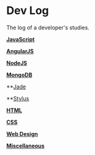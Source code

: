 # Dev Log

The log of a developer's studies.

**[JavaScript](https://github.com/eoop/dev-log/blob/master/resources/javascript.md)**

**[AngularJS](https://github.com/eoop/dev-log/blob/master/resources/angularjs.md)**

**[NodeJS](https://github.com/eoop/dev-log/blob/master/resources/nodejs.md)**

**[MongoDB](https://github.com/eoop/dev-log/blob/master/resources/mongodb.md)**

**[Jade](https://github.com/eoop/dev-log/blob/master/resources/jade.md)

**[Stylus](https://github.com/eoop/dev-log/blob/master/resources/stylus.md)

**[HTML](https://github.com/eoop/dev-log/blob/master/resources/html.md)**

**[CSS](https://github.com/eoop/dev-log/blob/master/resources/css.md)**

**[Web Design](https://github.com/eoop/dev-log/blob/master/resources/web-design.md)**

**[Miscellaneous](https://github.com/eoop/dev-log/blob/master/resources/miscellaneous.md)**




